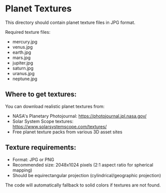 # Planet Textures

This directory should contain planet texture files in JPG format.

Required texture files:
- mercury.jpg
- venus.jpg  
- earth.jpg
- mars.jpg
- jupiter.jpg
- saturn.jpg
- uranus.jpg
- neptune.jpg

## Where to get textures:

You can download realistic planet textures from:
- NASA's Planetary Photojournal: https://photojournal.jpl.nasa.gov/
- Solar System Scope textures: https://www.solarsystemscope.com/textures/
- Free planet texture packs from various 3D asset sites

## Texture requirements:
- Format: JPG or PNG
- Recommended size: 2048x1024 pixels (2:1 aspect ratio for spherical mapping)
- Should be equirectangular projection (cylindrical/geographic projection)

The code will automatically fallback to solid colors if textures are not found.